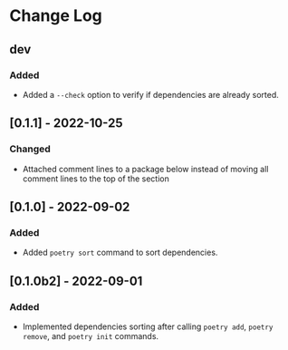 # Change Log

## dev

### Added

- Added a `--check` option to verify if dependencies are already sorted.

## [0.1.1] - 2022-10-25

### Changed

- Attached comment lines to a package below instead of moving all comment lines to the top of the section

## [0.1.0] - 2022-09-02

### Added

- Added `poetry sort` command to sort dependencies.

## [0.1.0b2] - 2022-09-01

### Added

- Implemented dependencies sorting after calling `poetry add`, `poetry remove`, and `poetry init` commands.
